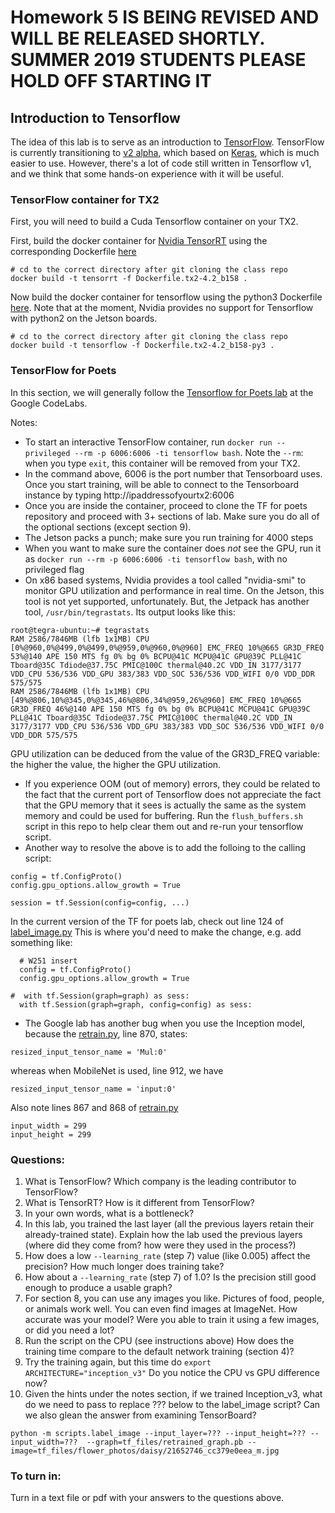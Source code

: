 # Homework 5 IS BEING REVISED AND WILL BE RELEASED SHORTLY.  SUMMER 2019 STUDENTS PLEASE HOLD OFF STARTING IT

## Introduction to Tensorflow
The idea of this lab is to serve as an introduction to [TensorFlow](https://www.tensorflow.org/).  TensorFlow is currently transitioning to [v2 alpha](https://www.tensorflow.org/alpha), which based on [Keras](https://keras.io/), which is much easier to use. However, there's a lot of code still written in Tensorflow v1, and we think that some hands-on experience with it will be useful. 

### TensorFlow container for TX2
First, you will need to build a Cuda Tensorflow container on your TX2.

First, build the docker container for [Nvidia TensorRT](https://developer.nvidia.com/tensorrt) using the corresponding Dockerfile [here](https://github.com/MIDS-scaling-up/v2/tree/master/backup/tensorrt)
```
# cd to the correct directory after git cloning the class repo
docker build -t tensorrt -f Dockerfile.tx2-4.2_b158 .
```

Now build the docker container for tensorflow using the python3 Dockerfile [here](https://github.com/MIDS-scaling-up/v2/tree/master/backup/tensorflow).  Note that at the moment, Nvidia provides no support for Tensorflow with python2 on the Jetson boards.
```
# cd to the correct directory after git cloning the class repo
docker build -t tensorflow -f Dockerfile.tx2-4.2_b158-py3 .
```

### TensorFlow for Poets
In this section, we will generally follow the [Tensorflow for Poets lab](https://codelabs.developers.google.com/codelabs/tensorflow-for-poets/#0) at the Google CodeLabs.

Notes:

* To start an interactive TensorFlow container, run `docker run --privileged --rm -p 6006:6006 -ti tensorflow bash`. Note the ```--rm```:  when you type `exit`, this container will be removed from your TX2.
* In the command above, 6006 is the port number that Tensorboard uses.  Once you start training, will be able to connect to the Tensorboard instance by typing http://ipaddressofyourtx2:6006
* Once you are inside the container, proceed to clone the TF for poets repository and proceed with 3+ sections of lab. Make sure you do all of the optional sections (except section 9).
* The Jetson packs a punch; make sure you run training for 4000 steps
* When you want to make sure the container does *not* see the GPU, run it as `docker run --rm -p 6006:6006 -ti tensorflow bash`, with no privileged flag
* On x86 based systems, Nvidia provides a tool called "nvidia-smi" to monitor GPU utilization and performance in real time.  On the Jetson, this tool is not yet supported, unfortunately.  But, the Jetpack has another tool, `/usr/bin/tegrastats`.  Its output looks like this:
```
root@tegra-ubuntu:~# tegrastats
RAM 2586/7846MB (lfb 1x1MB) CPU [0%@960,0%@499,0%@499,0%@959,0%@960,0%@960] EMC_FREQ 10%@665 GR3D_FREQ 53%@140 APE 150 MTS fg 0% bg 0% BCPU@41C MCPU@41C GPU@39C PLL@41C Tboard@35C Tdiode@37.75C PMIC@100C thermal@40.2C VDD_IN 3177/3177 VDD_CPU 536/536 VDD_GPU 383/383 VDD_SOC 536/536 VDD_WIFI 0/0 VDD_DDR 575/575
RAM 2586/7846MB (lfb 1x1MB) CPU [49%@806,10%@345,0%@345,46%@806,34%@959,26%@960] EMC_FREQ 10%@665 GR3D_FREQ 46%@140 APE 150 MTS fg 0% bg 0% BCPU@41C MCPU@41C GPU@39C PLL@41C Tboard@35C Tdiode@37.75C PMIC@100C thermal@40.2C VDD_IN 3177/3177 VDD_CPU 536/536 VDD_GPU 383/383 VDD_SOC 536/536 VDD_WIFI 0/0 VDD_DDR 575/575

```
GPU utilization can be deduced from the value of the GR3D_FREQ variable: the higher the value, the higher the GPU utilization.
* If you experience OOM (out of memory) errors, they could be related to the fact that the current port of Tensorflow does not appreciate the fact that the GPU memory that it sees is actually the same as the system memory and could be used for buffering.  Run the `flush_buffers.sh` script in this repo to help clear them out and re-run your tensorflow script.
* Another way to resolve the above is to add the folloing to the calling script:
```
config = tf.ConfigProto()
config.gpu_options.allow_growth = True

session = tf.Session(config=config, ...)
```
In the current version of the TF for poets lab, check out line 124 of [label_image.py](https://github.com/googlecodelabs/tensorflow-for-poets-2/blob/master/scripts/label_image.py)  This is where you'd need to make the change, e.g. add something like:
```
  # W251 insert
  config = tf.ConfigProto()
  config.gpu_options.allow_growth = True

#  with tf.Session(graph=graph) as sess:
  with tf.Session(graph=graph, config=config) as sess:
```
* The Google lab has another bug when you use the Inception model, because the [retrain.py](https://github.com/googlecodelabs/tensorflow-for-poets-2/blob/master/scripts/retrain.py), line 870, states:
```
resized_input_tensor_name = 'Mul:0'
```
whereas when MobileNet is used, line 912, we have
```
resized_input_tensor_name = 'input:0'
```
Also note lines 867 and 868 of [retrain.py](https://github.com/googlecodelabs/tensorflow-for-poets-2/blob/master/scripts/retrain.py)
```
input_width = 299
input_height = 299
```


### Questions:

1. What is TensorFlow? Which company is the leading contributor to TensorFlow?
1. What is TensorRT? How is it different from TensorFlow?
1. In your own words, what is a bottleneck?
1. In this lab, you trained the last layer (all the previous layers retain their already-trained state). Explain how the lab used the previous layers (where did they come from? how were they used in the process?)
1. How does a low `--learning_rate` (step 7) value (like 0.005) affect the precision? How much longer does training take?
1. How about a `--learning_rate` (step 7) of 1.0? Is the precision still good enough to produce a usable graph?
1. For section 8, you can use any images you like. Pictures of food, people, or animals work well. You can even find images at ImageNet. How accurate was your model? Were you able to train it using a few images, or did you need a lot?
1. Run the script on the CPU (see instructions above) How does the training time compare to the default network training (section 4)?
1. Try the training again, but this time do `export ARCHITECTURE="inception_v3"` Do you notice the CPU vs GPU difference now?
1. Given the hints under the notes section, if we trained Inception_v3, what do we need to pass to replace ??? below to the label_image script?  Can we also glean the answer from examining TensorBoard?
```
python -m scripts.label_image --input_layer=??? --input_height=??? --input_width=???  --graph=tf_files/retrained_graph.pb --image=tf_files/flower_photos/daisy/21652746_cc379e0eea_m.jpg
```

### To turn in:
Turn in a text file or pdf with your answers to the questions above.

